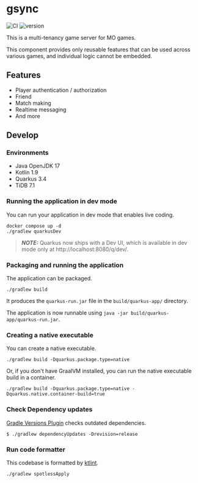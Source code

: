 # gsync

![CI](https://github.com/averak/gsync/workflows/CI/badge.svg)
![version](https://img.shields.io/badge/version-1.0.0--SNAPSHOT-blue.svg)

This is a multi-tenancy game server for MO games.

This component provides only reusable features that can be used across various games, and individual logic cannot be embedded.

## Features

* Player authentication / authorization
* Friend
* Match making
* Realtime messaging
* And more

## Develop

### Environments

* Java OpenJDK 17
* Kotlin 1.9
* Quarkus 3.4
* TiDB 7.1

### Running the application in dev mode

You can run your application in dev mode that enables live coding.

```shell
docker compose up -d
./gradlew quarkusDev
```

> **_NOTE:_**  Quarkus now ships with a Dev UI, which is available in dev mode only at http://localhost:8080/q/dev/.

### Packaging and running the application

The application can be packaged.

```shell
./gradlew build
```

It produces the `quarkus-run.jar` file in the `build/quarkus-app/` directory.

The application is now runnable using `java -jar build/quarkus-app/quarkus-run.jar`.

### Creating a native executable

You can create a native executable.

```shell
./gradlew build -Dquarkus.package.type=native
```

Or, if you don't have GraalVM installed, you can run the native executable build in a container.

```shell
./gradlew build -Dquarkus.package.type=native -Dquarkus.native.container-build=true
```

### Check Dependency updates

[Gradle Versions Plugin](https://github.com/ben-manes/gradle-versions-plugin) checks outdated dependencies.

```shell
$ ./gradlew dependencyUpdates -Drevision=release
```

### Run code formatter

This codebase is formatted by [ktlint](https://github.com/pinterest/ktlint).

```shell
./gradlew spotlessApply
```
